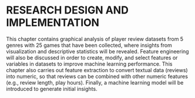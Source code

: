 # RESEARCH DESIGN AND IMPLEMENTATION

This chapter contains graphical analysis of player review datasets from 5 genres with 25 games that have been collected, where insights from visualization and descriptive statistics will be revealed. Feature engineering will also be discussed in order to create, modify, and select features or variables in datasets to improve machine learning performance. This chapter also carries out feature extraction to convert textual data (reviews) into numeric, so that reviews can be combined with other numeric features (e.g., review length, play hours). Finally, a machine learning model will be introduced to generate initial insights.

